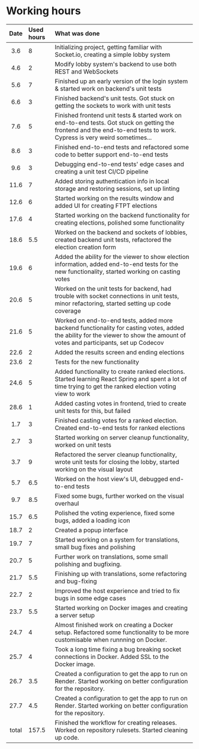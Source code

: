# Working hours

| Date | Used hours | What was done  |
| :----:|:-----| :-----|
| 3.6 | 8    | Initializing project, getting familiar with Socket.io, creating a simple lobby system |
| 4.6 | 2    | Modify lobby system's backend to use both REST and WebSockets |
| 5.6 | 7    | Finished up an early version of the login system & started work on backend's unit tests |
| 6.6 | 3    | Finished backend's unit tests. Got stuck on getting the sockets to work with unit tests |
| 7.6 | 5    | Finished frontend unit tests & started work on end-to-end tests. Got stuck on getting the frontend and the end-to-end tests to work. Cypress is very weird sometimes... |
| 8.6 | 3    | Finished end-to-end tests and refactored some code to better support end-to-end tests |
| 9.6 | 3    | Debugging end-to-end tests' edge cases and creating a unit test CI/CD pipeline |
| 11.6 | 7   | Added storing authentication info in local storage and restoring sessions, set up linting |
| 12.6 | 6   | Started working on the results window and added UI for creating FTPT elections|
| 17.6 | 4   | Started working on the backend functionality for creating elections, polished some functionality|
| 18.6 | 5.5   | Worked on the backend and sockets of lobbies, created backend unit tests, refactored the election creation form|
| 19.6 | 6  | Added the ability for the viewer to show election information, added end-to-end tests for the new functionality, started working on casting votes|
| 20.6 | 5  | Worked on the unit tests for backend, had trouble with socket connections in unit tests, minor refactoring, started setting up code coverage|
| 21.6 | 5  | Worked on end-to-end tests, added more backend functionality for casting votes, added the ability for the viewer to show the amount of votes and participants, set up Codecov|
| 22.6 | 2  | Added the results screen and ending elections|
| 23.6 | 2  | Tests for the new functionality|
| 24.6 | 5  | Added functionality to create ranked elections. Started learning React Spring and spent a lot of time trying to get the ranked election voting view to work|
| 28.6 | 1  | Added casting votes in frontend, tried to create unit tests for this, but failed|
| 1.7 | 3  | Finished casting votes for a ranked election. Created end-to-end tests for ranked elections|
| 2.7 | 3  | Started working on server cleanup functionality, worked on unit tests|
| 3.7 | 9  | Refactored the server cleanup functionality, wrote unit tests for closing the lobby, started working on the visual layout|
| 5.7 | 6.5  | Worked on the host view's UI, debugged end-to-end tests|
| 9.7 | 8.5  | Fixed some bugs, further worked on the visual overhaul|
| 15.7 | 6.5  | Polished the voting experience, fixed some bugs, added a loading icon|
| 18.7 | 2  | Created a popup interface |
| 19.7 | 7  | Started working on a system for translations, small bug fixes and polishing |
| 20.7 | 5  | Further work on translations, some small polishing and bugfixing. |
| 21.7 | 5.5  | Finishing up with translations, some refactoring and bug-fixing |
| 22.7 | 2  | Improved the host experience and tried to fix bugs in some edge cases |
| 23.7 | 5.5  | Started working on Docker images and creating a server setup |
| 24.7 | 4  | Almost finished work on creating a Docker setup. Refactored some functionality to be more customisable when runnning on Docker. |
| 25.7 | 4  | Took a long time fixing a bug breaking socket connections in Docker. Added SSL to the Docker image. |
| 26.7 | 3.5  | Created a configuration to get the app to run on Render. Started working on better configuration for the repository.|
| 27.7 | 4.5  | Created a configuration to get the app to run on Render. Started working on better configuration for the repository.|
| total   | 157.5  | Finished the workflow for creating releases. Worked on repository rulesets. Started cleaning up code.| 